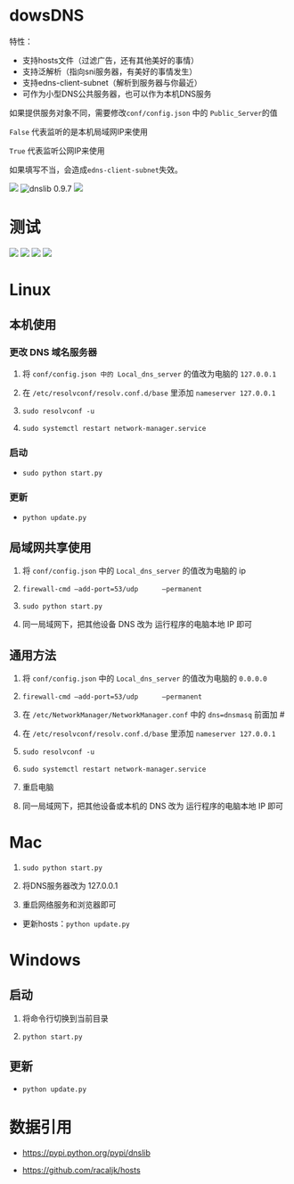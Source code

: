 
# dowsDNS
特性：
* 支持hosts文件（过滤广告，还有其他美好的事情）
* 支持泛解析（指向sni服务器，有美好的事情发生）
* 支持edns-client-subnet（解析到服务器与你最近）
* 可作为小型DNS公共服务器，也可以作为本机DNS服务

如果提供服务对象不同，需要修改`conf/config.json` 中的  `Public_Server`的值

`False` 代表监听的是本机局域网IP来使用

`True` 代表监听公网IP来使用

如果填写不当，会造成`edns-client-subnet`失效。


![](https://img.shields.io/badge/Platform-Windows%20Mac%20linux-blue.svg)
![dnslib 0.9.7](https://img.shields.io/badge/Dependency-dnslib%200.9.7-blue.svg)
![](https://img.shields.io/badge/Environment-Python2.7%20%7C%20Python3.4-blue.svg)

# 测试

![](https://img.shields.io/badge/Python2.7-测试通过-brightgreen.svg)
![](https://img.shields.io/badge/Python3.4-测试通过-brightgreen.svg)
![](https://img.shields.io/badge/Python3.5-测试通过-brightgreen.svg)
![](https://img.shields.io/badge/Python3.6-测试通过-brightgreen.svg)

# Linux 

## 本机使用
### 更改 DNS 域名服务器
1. 将 `conf/config.json 中的 Local_dns_server` 的值改为电脑的 `127.0.0.1`

2. 在 `/etc/resolvconf/resolv.conf.d/base` 里添加 `nameserver 127.0.0.1`

3. `sudo resolvconf -u`

4. `sudo systemctl restart network-manager.service`

### 启动

* `sudo python start.py`

### 更新

* `python update.py`

## 局域网共享使用

1. 将 `conf/config.json` 中的 `Local_dns_server` 的值改为电脑的 ip

2. `firewall-cmd –add-port=53/udp      –permanent`

3. `sudo python start.py`

4. 同一局域网下，把其他设备 DNS 改为 运行程序的电脑本地 IP 即可

## 通用方法

1. 将 `conf/config.json` 中的 `Local_dns_server` 的值改为电脑的 `0.0.0.0`

2. `firewall-cmd –add-port=53/udp      –permanent`

3. 在 `/etc/NetworkManager/NetworkManager.conf` 中的 `dns=dnsmasq` 前面加 #

4. 在 `/etc/resolvconf/resolv.conf.d/base` 里添加 `nameserver 127.0.0.1`

5. `sudo resolvconf -u`

6. `sudo systemctl restart network-manager.service`

7. 重启电脑

8. 同一局域网下，把其他设备或本机的 DNS 改为 运行程序的电脑本地 IP 即可

# Mac 

1. `sudo python start.py`

2. 将DNS服务器改为 127.0.0.1

3. 重启网络服务和浏览器即可

* 更新hosts：`python update.py`

# Windows

## 启动

1. 将命令行切换到当前目录

2. `python start.py`

## 更新

* `python update.py`

# 数据引用

* https://pypi.python.org/pypi/dnslib

* https://github.com/racaljk/hosts

